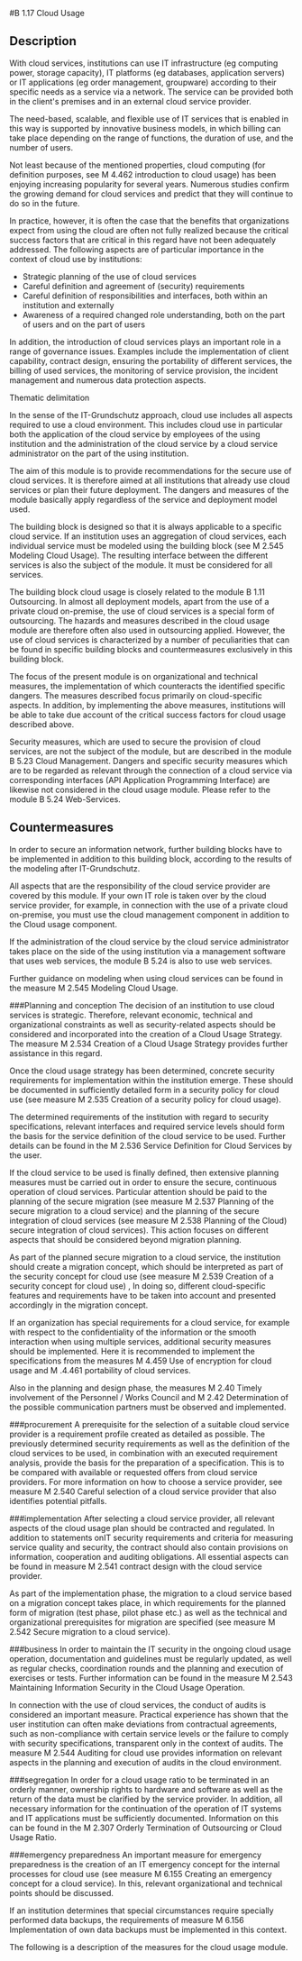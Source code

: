 #B 1.17 Cloud Usage
## Description 
With cloud services, institutions can use IT infrastructure (eg computing power, storage capacity), IT platforms (eg databases, application servers) or IT applications (eg order management, groupware) according to their specific needs as a service via a network. The service can be provided both in the client's premises and in an external cloud service provider.

The need-based, scalable, and flexible use of IT services that is enabled in this way is supported by innovative business models, in which billing can take place depending on the range of functions, the duration of use, and the number of users.

Not least because of the mentioned properties, cloud computing (for definition purposes, see M 4.462 introduction to cloud usage) has been enjoying increasing popularity for several years. Numerous studies confirm the growing demand for cloud services and predict that they will continue to do so in the future.

In practice, however, it is often the case that the benefits that organizations expect from using the cloud are often not fully realized because the critical success factors that are critical in this regard have not been adequately addressed. The following aspects are of particular importance in the context of cloud use by institutions:

* Strategic planning of the use of cloud services
* Careful definition and agreement of (security) requirements
* Careful definition of responsibilities and interfaces, both within an institution and externally
* Awareness of a required changed role understanding, both on the part of users and on the part of users


In addition, the introduction of cloud services plays an important role in a range of governance issues. Examples include the implementation of client capability, contract design, ensuring the portability of different services, the billing of used services, the monitoring of service provision, the incident management and numerous data protection aspects.

Thematic delimitation

In the sense of the IT-Grundschutz approach, cloud use includes all aspects required to use a cloud environment. This includes cloud use in particular both the application of the cloud service by employees of the using institution and the administration of the cloud service by a cloud service administrator on the part of the using institution.

The aim of this module is to provide recommendations for the secure use of cloud services. It is therefore aimed at all institutions that already use cloud services or plan their future deployment. The dangers and measures of the module basically apply regardless of the service and deployment model used.

The building block is designed so that it is always applicable to a specific cloud service. If an institution uses an aggregation of cloud services, each individual service must be modeled using the building block (see M 2.545 Modeling Cloud Usage). The resulting interface between the different services is also the subject of the module. It must be considered for all services.

The building block cloud usage is closely related to the module B 1.11 Outsourcing. In almost all deployment models, apart from the use of a private cloud on-premise, the use of cloud services is a special form of outsourcing. The hazards and measures described in the cloud usage module are therefore often also used in outsourcing applied. However, the use of cloud services is characterized by a number of peculiarities that can be found in specific building blocks and countermeasures exclusively in this building block.

The focus of the present module is on organizational and technical measures, the implementation of which counteracts the identified specific dangers. The measures described focus primarily on cloud-specific aspects. In addition, by implementing the above measures, institutions will be able to take due account of the critical success factors for cloud usage described above.

Security measures, which are used to secure the provision of cloud services, are not the subject of the module, but are described in the module B 5.23 Cloud Management. Dangers and specific security measures which are to be regarded as relevant through the connection of a cloud service via corresponding interfaces (API Application Programming Interface) are likewise not considered in the cloud usage module. Please refer to the module B 5.24 Web-Services.



## Countermeasures 
In order to secure an information network, further building blocks have to be implemented in addition to this building block, according to the results of the modeling after IT-Grundschutz.

All aspects that are the responsibility of the cloud service provider are covered by this module. If your own IT role is taken over by the cloud service provider, for example, in connection with the use of a private cloud on-premise, you must use the cloud management component in addition to the Cloud usage component.

If the administration of the cloud service by the cloud service administrator takes place on the side of the using institution via a management software that uses web services, the module B 5.24 is also to use web services.

Further guidance on modeling when using cloud services can be found in the measure M 2.545 Modeling Cloud Usage.



###Planning and conception
The decision of an institution to use cloud services is strategic. Therefore, relevant economic, technical and organizational constraints as well as security-related aspects should be considered and incorporated into the creation of a Cloud Usage Strategy. The measure M 2.534 Creation of a Cloud Usage Strategy provides further assistance in this regard.

Once the cloud usage strategy has been determined, concrete security requirements for implementation within the institution emerge. These should be documented in sufficiently detailed form in a security policy for cloud use (see measure M 2.535 Creation of a security policy for cloud usage).

The determined requirements of the institution with regard to security specifications, relevant interfaces and required service levels should form the basis for the service definition of the cloud service to be used. Further details can be found in the M 2.536 Service Definition for Cloud Services by the user.

If the cloud service to be used is finally defined, then extensive planning measures must be carried out in order to ensure the secure, continuous operation of cloud services. Particular attention should be paid to the planning of the secure migration (see measure M 2.537 Planning of the secure migration to a cloud service) and the planning of the secure integration of cloud services (see measure M 2.538 Planning of the Cloud) secure integration of cloud services). This action focuses on different aspects that should be considered beyond migration planning.

As part of the planned secure migration to a cloud service, the institution should create a migration concept, which should be interpreted as part of the security concept for cloud use (see measure M 2.539 Creation of a security concept for cloud use) , In doing so, different cloud-specific features and requirements have to be taken into account and presented accordingly in the migration concept.

If an organization has special requirements for a cloud service, for example with respect to the confidentiality of the information or the smooth interaction when using multiple services, additional security measures should be implemented. Here it is recommended to implement the specifications from the measures M 4.459 Use of encryption for cloud usage and M .4.461 portability of cloud services.

Also in the planning and design phase, the measures M 2.40 Timely involvement of the Personnel / Works Council and M 2.42 Determination of the possible communication partners must be observed and implemented.



###procurement
A prerequisite for the selection of a suitable cloud service provider is a requirement profile created as detailed as possible. The previously determined security requirements as well as the definition of the cloud services to be used, in combination with an executed requirement analysis, provide the basis for the preparation of a specification. This is to be compared with available or requested offers from cloud service providers. For more information on how to choose a service provider, see measure M 2.540 Careful selection of a cloud service provider that also identifies potential pitfalls.



###implementation
After selecting a cloud service provider, all relevant aspects of the cloud usage plan should be contracted and regulated. In addition to statements onIT security requirements and criteria for measuring service quality and security, the contract should also contain provisions on information, cooperation and auditing obligations. All essential aspects can be found in measure M 2.541 contract design with the cloud service provider.

As part of the implementation phase, the migration to a cloud service based on a migration concept takes place, in which requirements for the planned form of migration (test phase, pilot phase etc.) as well as the technical and organizational prerequisites for migration are specified (see measure M 2.542 Secure migration to a cloud service).



###business
In order to maintain the IT security in the ongoing cloud usage operation, documentation and guidelines must be regularly updated, as well as regular checks, coordination rounds and the planning and execution of exercises or tests. Further information can be found in the measure M 2.543 Maintaining Information Security in the Cloud Usage Operation.

In connection with the use of cloud services, the conduct of audits is considered an important measure. Practical experience has shown that the user institution can often make deviations from contractual agreements, such as non-compliance with certain service levels or the failure to comply with security specifications, transparent only in the context of audits. The measure M 2.544 Auditing for cloud use provides information on relevant aspects in the planning and execution of audits in the cloud environment.



###segregation
In order for a cloud usage ratio to be terminated in an orderly manner, ownership rights to hardware and software as well as the return of the data must be clarified by the service provider. In addition, all necessary information for the continuation of the operation of IT systems and IT applications must be sufficiently documented. Information on this can be found in the M 2.307 Orderly Termination of Outsourcing or Cloud Usage Ratio.



###emergency preparedness
An important measure for emergency preparedness is the creation of an IT emergency concept for the internal processes for cloud use (see measure M 6.155 Creating an emergency concept for a cloud service). In this, relevant organizational and technical points should be discussed.

If an institution determines that special circumstances require specially performed data backups, the requirements of measure M 6.156 Implementation of own data backups must be implemented in this context.

The following is a description of the measures for the cloud usage module.



